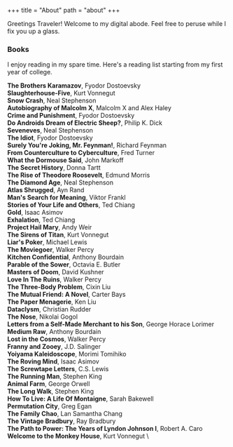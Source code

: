 +++
title = "About"
path = "about"
+++

Greetings Traveler! Welcome to my digital abode. Feel free to peruse while I fix you up a glass.

### Books

I enjoy reading in my spare time. Here's a reading list starting from my first year of college.

**The Brothers Karamazov**, Fyodor Dostoevsky \
**Slaughterhouse-Five**, Kurt Vonnegut \
**Snow Crash**, Neal Stephenson \
**Autobiography of Malcolm X**, Malcolm X and Alex Haley \
**Crime and Punishment**, Fyodor Dostoevsky \
**Do Androids Dream of Electric Sheep?**, Philip K. Dick \
**Seveneves**, Neal Stephenson \
**The Idiot**, Fyodor Dostoevsky \
**Surely You're Joking, Mr. Feynman!**, Richard Feynman \
**From Counterculture to Cyberculture**, Fred Turner \
**What the Dormouse Said**, John Markoff \
**The Secret History**, Donna Tartt \
**The Rise of Theodore Roosevelt**, Edmund Morris \
**The Diamond Age**, Neal Stephenson \
**Atlas Shrugged**, Ayn Rand \
**Man's Search for Meaning**, Viktor Frankl \
**Stories of Your Life and Others**, Ted Chiang \
**Gold**, Isaac Asimov \
**Exhalation**, Ted Chiang \
**Project Hail Mary**, Andy Weir \
**The Sirens of Titan**, Kurt Vonnegut \
**Liar's Poker**, Michael Lewis \
**The Moviegoer**, Walker Percy \
**Kitchen Confidential**, Anthony Bourdain \
**Parable of the Sower**, Octavia E. Butler \
**Masters of Doom**, David Kushner \
**Love In The Ruins**, Walker Percy \
**The Three-Body Problem**, Cixin Liu \
**The Mutual Friend: A Novel**, Carter Bays \
**The Paper Menagerie**, Ken Liu \
**Dataclysm**, Christian Rudder \
**The Nose**, Nikolai Gogol \
**Letters from a Self-Made Merchant to his Son**, George Horace Lorimer \
**Medium Raw**, Anthony Bourdain \
**Lost in the Cosmos**, Walker Percy \
**Franny and Zooey**, J.D. Salinger \
**Yoiyama Kaleidoscope**, Morimi Tomihiko \
**The Roving Mind**, Isaac Asimov \
**The Screwtape Letters**, C.S. Lewis \
**The Running Man**, Stephen King \
**Animal Farm**, George Orwell \
**The Long Walk**, Stephen King \
**How To Live: A Life Of Montaigne**, Sarah Bakewell \
**Permutation City**, Greg Egan \
**The Family Chao**, Lan Samantha Chang \
**The Vintage Bradbury**, Ray Bradbury \
**The Path to Power: The Years of Lyndon Johnson I**, Robert A. Caro \
**Welcome to the Monkey House**, Kurt Vonnegut \
